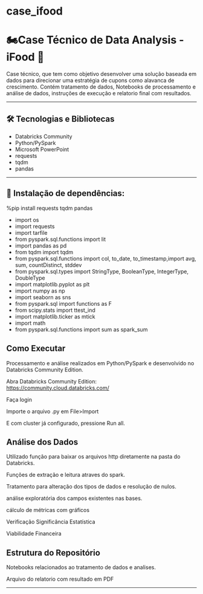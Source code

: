 # case_ifood
# 🏍️Case Técnico de Data Analysis - iFood 🍕

Case técnico, que tem como objetivo desenvolver uma solução baseada em dados para
direcionar uma estratégia de cupons como alavanca de crescimento.
Contém tratamento de dados, Notebooks de processamento e análise de dados, instruções de execução e relatorio final com resultados.

---

## 🛠️ Tecnologias e Bibliotecas

- Databricks Community
- Python/PySpark
- Microsoft PowerPoint
- requests
- tqdm
- pandas
  
---

## 🔧 Instalação de dependências:
%pip install requests tqdm pandas

- import os
- import requests
- import tarfile
- from pyspark.sql.functions import lit
- import pandas as pd
- from tqdm import tqdm
- from pyspark.sql.functions import col, to_date, to_timestamp,import avg, sum, countDistinct, stddev
- from pyspark.sql.types import StringType, BooleanType, IntegerType, DoubleType
- import matplotlib.pyplot as plt
- import numpy as np
- import seaborn as sns
- from pyspark.sql import functions as F
- from scipy.stats import ttest_ind
- import matplotlib.ticker as mtick
- import math
- from pyspark.sql.functions import sum as spark_sum

## Como Executar

Processamento e análise realizados em Python/PySpark e desenvolvido no Databricks Community Edition.

Abra Databricks Community Edition: https://community.cloud.databricks.com/

Faça login

Importe o arquivo .py em File>Import

E com cluster já configurado, pressione Run all.

## Análise dos Dados
Utilizado função para baixar os arquivos http diretamente na pasta do Databricks.

Funções de extração e leitura atraves do spark.

Tratamento para alteração dos tipos de dados e resolução de nulos.

análise exploratória dos campos existentes nas bases.

cálculo de métricas com gráficos

Verificação Significância Estatística

Viabilidade Financeira


## Estrutura do Repositório

Notebooks relacionados ao tratamento de dados e analises.

Arquivo do relatorio com resultado em PDF




---




